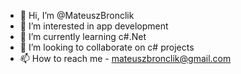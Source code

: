 - 👋 Hi, I’m @MateuszBronclik
- 👀 I’m interested in app development
- 🌱 I’m currently learning c#.Net
- 💞️ I’m looking to collaborate on c# projects
- 📫 How to reach me - mateuszbronclik@gmail.com

<!---
MateuszBronclik/MateuszBronclik is a ✨ special ✨ repository because its `README.md` (this file) appears on your GitHub profile.
You can click the Preview link to take a look at your changes.
--->
